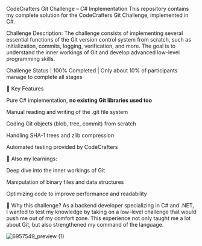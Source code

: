 CodeCrafters Git Challenge – C# Implementation
This repository contains my complete solution for the CodeCrafters Git Challenge, implemented in C#.

Challenge Description:
The challenge consists of implementing several essential functions of the Git version control system from scratch, such as initialization, commits, logging, verification, and more. The goal is to understand the inner workings of Git and develop advanced low-level programming skills.

Challenge Status
 | 100% Completed
 | Only about 10% of participants manage to complete all stages

📌 Key Features

Pure C# implementation, <b>no existing Git libraries used too</b>

Manual reading and writing of the .git file system

Coding Git objects (blob, tree, commit) from scratch

Handling SHA-1 trees and zlib compression

Automated testing provided by CodeCrafters

🎯 Also my learnings:

Deep dive into the inner workings of Git

Manipulation of binary files and data structures

Optimizing code to improve performance and readability

🚀 Why this challenge?
As a backend developer specializing in C# and .NET, I wanted to test my knowledge by taking on a low-level challenge that would push me out of my comfort zone. This experience not only taught me a lot about Git, but also strengthened my command of the language.


![6957549_preview (1)](https://github.com/user-attachments/assets/443370aa-86b6-4b98-bc4a-0235bf25f8b1)

